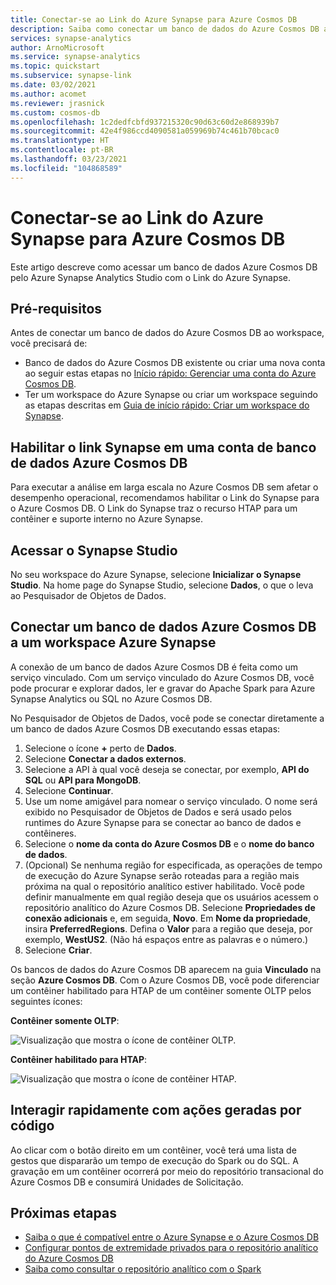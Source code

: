 ```yaml
---
title: Conectar-se ao Link do Azure Synapse para Azure Cosmos DB
description: Saiba como conectar um banco de dados do Azure Cosmos DB a um espaço de trabalho do Azure Synapse com o Link do Azure Synapse.
services: synapse-analytics
author: ArnoMicrosoft
ms.service: synapse-analytics
ms.topic: quickstart
ms.subservice: synapse-link
ms.date: 03/02/2021
ms.author: acomet
ms.reviewer: jrasnick
ms.custom: cosmos-db
ms.openlocfilehash: 1c2dedfcbfd937215320c90d63c60d2e868939b7
ms.sourcegitcommit: 42e4f986ccd4090581a059969b74c461b70bcac0
ms.translationtype: HT
ms.contentlocale: pt-BR
ms.lasthandoff: 03/23/2021
ms.locfileid: "104868589"
---
```

# <a name="connect-to-azure-synapse-link-for-azure-cosmos-db"></a>Conectar-se ao Link do Azure Synapse para Azure Cosmos DB

Este artigo descreve como acessar um banco de dados Azure Cosmos DB pelo Azure Synapse Analytics Studio com o Link do Azure Synapse.

## <a name="prerequisites"></a>Pré-requisitos

Antes de conectar um banco de dados do Azure Cosmos DB ao workspace, você precisará de:

* Banco de dados do Azure Cosmos DB existente ou criar uma nova conta ao seguir estas etapas no [Início rápido: Gerenciar uma conta do Azure Cosmos DB](../../cosmos-db/how-to-manage-database-account.md).
* Ter um workspace do Azure Synapse ou criar um workspace seguindo as etapas descritas em [Guia de início rápido: Criar um workspace do Synapse](../quickstart-create-workspace.md).

## <a name="enable-synapse-link-on-an-azure-cosmos-db-database-account"></a>Habilitar o link Synapse em uma conta de banco de dados Azure Cosmos DB

Para executar a análise em larga escala no Azure Cosmos DB sem afetar o desempenho operacional, recomendamos habilitar o Link do Synapse para o Azure Cosmos DB. O Link do Synapse traz o recurso HTAP para um contêiner e suporte interno no Azure Synapse.

## <a name="go-to-synapse-studio"></a>Acessar o Synapse Studio

No seu workspace do Azure Synapse, selecione **Inicializar o Synapse Studio**. Na home page do Synapse Studio, selecione **Dados**, o que o leva ao Pesquisador de Objetos de Dados.

## <a name="connect-an-azure-cosmos-db-database-to-an-azure-synapse-workspace"></a>Conectar um banco de dados Azure Cosmos DB a um workspace Azure Synapse

A conexão de um banco de dados Azure Cosmos DB é feita como um serviço vinculado. Com um serviço vinculado do Azure Cosmos DB, você pode procurar e explorar dados, ler e gravar do Apache Spark para Azure Synapse Analytics ou SQL no Azure Cosmos DB.

No Pesquisador de Objetos de Dados, você pode se conectar diretamente a um banco de dados Azure Cosmos DB executando essas etapas:

1. Selecione o ícone **+** perto de **Dados**.
1. Selecione **Conectar a dados externos**.
1. Selecione a API à qual você deseja se conectar, por exemplo, **API do SQL** ou **API para MongoDB**.
1. Selecione **Continuar**.
1. Use um nome amigável para nomear o serviço vinculado. O nome será exibido no Pesquisador de Objetos de Dados e será usado pelos runtimes do Azure Synapse para se conectar ao banco de dados e contêineres.
1. Selecione o **nome da conta do Azure Cosmos DB** e o **nome do banco de dados**.
1. (Opcional) Se nenhuma região for especificada, as operações de tempo de execução do Azure Synapse serão roteadas para a região mais próxima na qual o repositório analítico estiver habilitado. Você pode definir manualmente em qual região deseja que os usuários acessem o repositório analítico do Azure Cosmos DB. Selecione **Propriedades de conexão adicionais** e, em seguida, **Novo**. Em **Nome da propriedade**, insira **PreferredRegions**. Defina o **Valor** para a região que deseja, por exemplo, **WestUS2**. (Não há espaços entre as palavras e o número.)
1. Selecione **Criar**.

Os bancos de dados do Azure Cosmos DB aparecem na guia **Vinculado** na seção **Azure Cosmos DB**. Com o Azure Cosmos DB, você pode diferenciar um contêiner habilitado para HTAP de um contêiner somente OLTP pelos seguintes ícones:

**Contêiner somente OLTP**:

![Visualização que mostra o ícone de contêiner OLTP.](../media/quickstart-connect-synapse-link-cosmosdb/oltp-container.png)

**Contêiner habilitado para HTAP**:

![Visualização que mostra o ícone de contêiner HTAP.](../media/quickstart-connect-synapse-link-cosmosdb/htap-container.png)

## <a name="quickly-interact-with-code-generated-actions"></a>Interagir rapidamente com ações geradas por código

Ao clicar com o botão direito em um contêiner, você terá uma lista de gestos que dispararão um tempo de execução do Spark ou do SQL. A gravação em um contêiner ocorrerá por meio do repositório transacional do Azure Cosmos DB e consumirá Unidades de Solicitação.  

## <a name="next-steps"></a>Próximas etapas

* [Saiba o que é compatível entre o Azure Synapse e o Azure Cosmos DB](./concept-synapse-link-cosmos-db-support.md)
* [Configurar pontos de extremidade privados para o repositório analítico do Azure Cosmos DB](../../cosmos-db/analytical-store-private-endpoints.md)
* [Saiba como consultar o repositório analítico com o Spark](./how-to-query-analytical-store-spark.md)